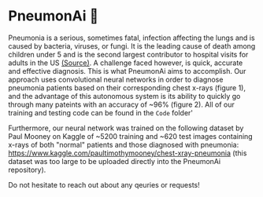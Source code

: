 # PneumonAi :hospital:
Pneumonia is a serious, sometimes fatal, infection affecting the lungs and is caused by bacteria, viruses, or fungi. It is the leading cause of death among children under 5 and is the second largest contributor to hospital visits for adults in the US [(Source)](https://www.thoracic.org/patients/patient-resources/resources/top-pneumonia-facts.pdf). A challenge faced however, is quick, accurate and effective diagnosis. This is what PneumonAi aims to accomplish. Our approach uses convolutional neural networks in order to  diagnose pneumonia patients based on their corresponding chest x-rays (figure 1), and the advantage of this autonomous system is its ability to quickly go through many pateints with an accuracy of ~96% (figure 2). All of our training and testing code can be found in the ```Code``` folder'

Furthermore, our neural network was trained on the following dataset by Paul Mooney on Kaggle of ~5200 training and ~620 test images containing x-rays of both "normal" patients and those diagnosed with pneumonia: https://www.kaggle.com/paultimothymooney/chest-xray-pneumonia (this dataset was too large to be uploaded directly into the PneumonAi repository).

Do not hesitate to reach out about any qeuries or requests!
